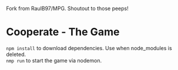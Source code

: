 Fork from RaulB97/MPG. Shoutout to those peeps!

# Cooperate - The Game
`npm install` to download dependencies. Use when node_modules is deleted.  
`nmp run` to start the game via nodemon.
